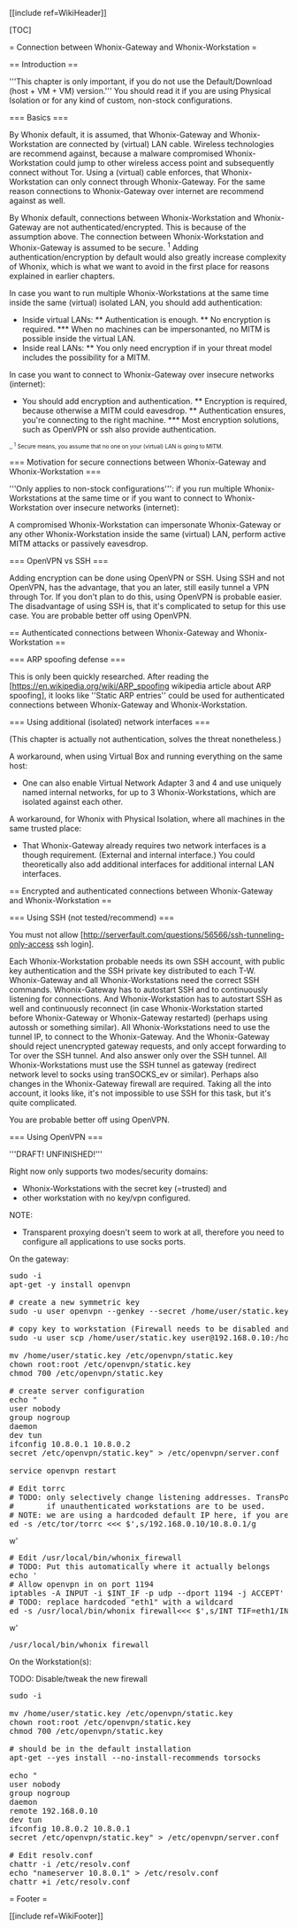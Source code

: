 [[include ref=WikiHeader]]

[TOC]

= Connection between Whonix-Gateway and Whonix-Workstation =

== Introduction ==

'''This chapter is only important, if you do not use the Default/Download (host + VM + VM) version.''' You should read it if you are using Physical Isolation or for any kind of custom, non-stock configurations.

=== Basics ===

By Whonix default, it is assumed, that Whonix-Gateway and Whonix-Workstation are connected by (virtual) LAN cable. Wireless technologies are recommend against, because a malware compromised Whonix-Workstation could jump to other wireless access point and subsequently connect without Tor. Using a (virtual) cable enforces, that Whonix-Workstation can only connect through Whonix-Gateway. For the same reason connections to Whonix-Gateway over internet are recommend against as well.

By Whonix default, connections between Whonix-Workstation and Whonix-Gateway are not authenticated/encrypted. This is because of the assumption above. The connection between Whonix-Workstation and Whonix-Gateway is assumed to be secure. <sup>1</sup> Adding authentication/encryption by default would also greatly increase complexity of Whonix, which is what we want to avoid in the first place for reasons explained in earlier chapters.

In case you want to run multiple Whonix-Workstations at the same time inside the same (virtual) isolated LAN, you should add authentication:

* Inside virtual LANs:
** Authentication is enough.
** No encryption is required.
*** When no machines can be impersonanted, no MITM is possible inside the virtual LAN.
* Inside real LANs:
** You only need encryption if in your threat model includes the possibility for a MITM.

In case you want to connect to Whonix-Gateway over insecure networks (internet):

* You should add encryption and authentication.
** Encryption is required, because otherwise a MITM could eavesdrop.
** Authentication ensures, you're connecting to the right machine.
*** Most encryption solutions, such as OpenVPN or ssh also provide authentication.

<font size="-3"> ,, <sup>1</sup> Secure means, you assume that no one on your (virtual) LAN is going to MITM. </font>

=== Motivation for secure connections between Whonix-Gateway and Whonix-Workstation ===

'''Only applies to non-stock configurations''': if you run multiple Whonix-Workstations at the same time or if you want to connect to Whonix-Workstation over insecure networks (internet):

A compromised Whonix-Workstation can impersonate Whonix-Gateway or any other Whonix-Workstation inside the same (virtual) LAN, perform active MITM attacks or passively eavesdrop.

=== OpenVPN vs SSH ===

Adding encryption can be done using OpenVPN or SSH. Using SSH and not OpenVPN, has the advantage, that you an later, still easily tunnel a VPN through Tor. If you don't plan to do this, using OpenVPN is probable easier. The disadvantage of using SSH is, that it's complicated to setup for this use case. You are probable better off using OpenVPN.

== Authenticated connections between Whonix-Gateway and Whonix-Workstation ==

=== ARP spoofing defense ===

This is only been quickly researched. After reading the [https://en.wikipedia.org/wiki/ARP_spoofing wikipedia article about ARP spoofing], it looks like ''Static ARP entries'' could be used for authenticated connections between Whonix-Gateway and Whonix-Workstation.

=== Using additional (isolated) network interfaces ===

(This chapter is actually not authentication, solves the threat nonetheless.)

A workaround, when using Virtual Box and running everything on the same host:

* One can also enable Virtual Network Adapter 3 and 4 and use uniquely named internal networks, for up to 3 Whonix-Workstations, which are isolated against each other.

A workaround, for Whonix with Physical Isolation, where all machines in the same trusted place:

* That Whonix-Gateway already requires two network interfaces is a though requirement. (External and internal interface.) You could theoretically also add additional interfaces for additional internal LAN interfaces.

== Encrypted and authenticated connections between Whonix-Gateway and Whonix-Workstation ==

=== Using SSH (not tested/recommend) ===

You must not allow [http://serverfault.com/questions/56566/ssh-tunneling-only-access ssh login].

Each Whonix-Workstation probable needs its own SSH account, with public key authentication and the SSH private key distributed to each T-W. Whonix-Gateway and all Whonix-Workstations need the correct SSH commands. Whonix-Gateway has to autostart SSH and to continuously listening for connections. And Whonix-Workstation has to autostart SSH as well and continuously reconnect (in case Whonix-Workstation started before Whonix-Gateway or Whonix-Gateway restarted) (perhaps using autossh or something similar). All Whonix-Workstations need to use the tunnel IP, to connect to the Whonix-Gateway. And the Whonix-Gateway should reject unencrypted gateway requests, and only accept forwarding to Tor over the SSH tunnel. And also answer only over the SSH tunnel. All Whonix-Workstations must use the SSH tunnel as gateway (redirect network level to socks using tranSOCKS_ev or similar). Perhaps also changes in the Whonix-Gateway firewall are required. Taking all the into account, it looks like, it's not impossible to use SSH for this task, but it's quite complicated.

You are probable better off using OpenVPN.

=== Using OpenVPN ===

'''DRAFT! UNFINISHED!'''

Right now only supports two modes/security domains:

* Whonix-Workstations with the secret key (=trusted) and
* other workstation with no key/vpn configured.

NOTE:

* Transparent proxying doesn't seem to work at all, therefore you need to configure all applications to use socks ports.

On the gateway:

<pre>sudo -i
apt-get -y install openvpn

# create a new symmetric key
sudo -u user openvpn --genkey --secret /home/user/static.key

# copy key to workstation (Firewall needs to be disabled and openssh-server installed on Whonix-Workstation for this to work)
sudo -u user scp /home/user/static.key user@192.168.0.10:/home/user/static.key

mv /home/user/static.key /etc/openvpn/static.key
chown root:root /etc/openvpn/static.key
chmod 700 /etc/openvpn/static.key

# create server configuration
echo &quot;
user nobody
group nogroup
daemon
dev tun
ifconfig 10.8.0.1 10.8.0.2
secret /etc/openvpn/static.key&quot; &gt; /etc/openvpn/server.conf

service openvpn restart

# Edit torrc
# TODO: only selectively change listening addresses. TransPort and optionally other SocksPorts have to remain available,
#       if unauthenticated workstations are to be used.
# NOTE: we are using a hardcoded default IP here, if you are using non standard settings this will have to be edited.
ed -s /etc/tor/torrc &lt;&lt;&lt; $',s/192.168.0.10/10.8.0.1/g</pre>
w'

<pre># Edit /usr/local/bin/whonix_firewall
# TODO: Put this automatically where it actually belongs
echo '
# Allow openvpn in on port 1194
iptables -A INPUT -i $INT_IF -p udp --dport 1194 -j ACCEPT' &gt;&gt; /usr/local/bin/whonix_firewall
# TODO: replace hardcoded &quot;eth1&quot; with a wildcard
ed -s /usr/local/bin/whonix_firewall&lt;&lt;&lt; $',s/INT_TIF=eth1/INT_TIF=tun0/g</pre>
w'

<pre>/usr/local/bin/whonix_firewall</pre>
On the Workstation(s):

TODO: Disable/tweak the new firewall

<pre>sudo -i

mv /home/user/static.key /etc/openvpn/static.key
chown root:root /etc/openvpn/static.key
chmod 700 /etc/openvpn/static.key

# should be in the default installation
apt-get --yes install --no-install-recommends torsocks

echo &quot;
user nobody
group nogroup
daemon
remote 192.168.0.10
dev tun
ifconfig 10.8.0.2 10.8.0.1
secret /etc/openvpn/static.key&quot; &gt; /etc/openvpn/server.conf

# Edit resolv.conf
chattr -i /etc/resolv.conf
echo &quot;nameserver 10.8.0.1&quot; &gt; /etc/resolv.conf
chattr +i /etc/resolv.conf</pre>
= Footer =

[[include ref=WikiFooter]]

